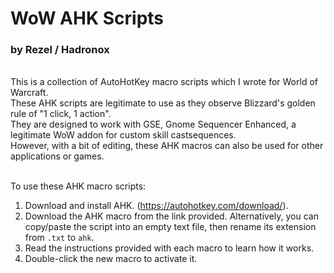 # WoW AHK Scripts
### by Rezel / Hadronox
<br/>
This is a collection of AutoHotKey macro scripts which I wrote for World of Warcraft.<br/>
These AHK scripts are legitimate to use as they observe Blizzard's golden rule of "1 click, 1 action".<br/>
They are designed to work with GSE, Gnome Sequencer Enhanced, a legitimate WoW addon for custom skill castsequences.<br/>
However, with a bit of editing, these AHK macros can also be used for other applications or games.
<br/><br/>

To use these AHK macro scripts:
1. Download and install AHK. (https://autohotkey.com/download/).
2. Download the AHK macro from the link provided. Alternatively, you can copy/paste the script into an empty text file, then rename its extension from `.txt` to `ahk`.
3. Read the instructions provided with each macro to learn how it works.
4. Double-click the new macro to activate it.

